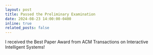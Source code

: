 ```yaml
---
layout: post
title: Passed the Preliminary Examination
date: 2024-08-23 14:00:00-0400
inline: true
related_posts: false
---
```


I received the Best Paper Award <i class="fa fa-trophy"></i> from ACM Transactions on Interactive Intelligent Systems!
